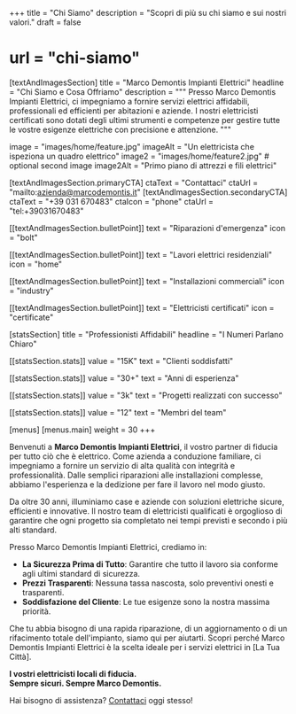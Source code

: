 
+++
title = "Chi Siamo"
description = "Scopri di più su chi siamo e sui nostri valori."
draft = false
# url = "chi-siamo"

[textAndImagesSection]
  title = "Marco Demontis Impianti Elettrici"
  headline = "Chi Siamo e Cosa Offriamo"
  description = """
  Presso Marco Demontis Impianti Elettrici, ci impegniamo a fornire servizi elettrici affidabili, professionali ed efficienti per abitazioni e aziende. I nostri elettricisti certificati sono dotati degli ultimi strumenti e competenze per gestire tutte le vostre esigenze elettriche con precisione e attenzione.
  """

  image = "images/home/feature.jpg"
  imageAlt = "Un elettricista che ispeziona un quadro elettrico"
  image2 = "images/home/feature2.jpg" # optional second image
  image2Alt = "Primo piano di attrezzi e fili elettrici"

  [textAndImagesSection.primaryCTA]
    ctaText = "Contattaci"
    ctaUrl = "mailto:azienda@marcodemontis.it"
  [textAndImagesSection.secondaryCTA]
    ctaText = "+39 031 670483"
    ctaIcon = "phone"
    ctaUrl = "tel:+39031670483"

  [[textAndImagesSection.bulletPoint]]
    text = "Riparazioni d'emergenza"
    icon = "bolt"

  [[textAndImagesSection.bulletPoint]]
    text = "Lavori elettrici residenziali"
    icon = "home"

  [[textAndImagesSection.bulletPoint]]
    text = "Installazioni commerciali"
    icon = "industry"

  [[textAndImagesSection.bulletPoint]]
    text = "Elettricisti certificati"
    icon = "certificate"

[statsSection]
  title = "Professionisti Affidabili"
  headline = "I Numeri Parlano Chiaro"

  [[statsSection.stats]]
    value = "15K"
    text = "Clienti soddisfatti"

  [[statsSection.stats]]
    value = "30+"
    text = "Anni di esperienza"

  [[statsSection.stats]]
    value = "3k"
    text = "Progetti realizzati con successo"

  [[statsSection.stats]]
    value = "12"
    text = "Membri del team"
  
  
[menus]
  [menus.main]
    weight = 30
+++

Benvenuti a **Marco Demontis Impianti Elettrici**, il vostro partner di fiducia per tutto ciò che è elettrico. Come azienda a conduzione familiare, ci impegniamo a fornire un servizio di alta qualità con integrità e professionalità. Dalle semplici riparazioni alle installazioni complesse, abbiamo l'esperienza e la dedizione per fare il lavoro nel modo giusto.

Da oltre 30 anni, illuminiamo case e aziende con soluzioni elettriche sicure, efficienti e innovative. Il nostro team di elettricisti qualificati è orgoglioso di garantire che ogni progetto sia completato nei tempi previsti e secondo i più alti standard.

Presso Marco Demontis Impianti Elettrici, crediamo in:
- **La Sicurezza Prima di Tutto**: Garantire che tutto il lavoro sia conforme agli ultimi standard di sicurezza.
- **Prezzi Trasparenti**: Nessuna tassa nascosta, solo preventivi onesti e trasparenti.
- **Soddisfazione del Cliente**: Le tue esigenze sono la nostra massima priorità.

Che tu abbia bisogno di una rapida riparazione, di un aggiornamento o di un rifacimento totale dell'impianto, siamo qui per aiutarti. Scopri perché Marco Demontis Impianti Elettrici è la scelta ideale per i servizi elettrici in [La Tua Città].

**I vostri elettricisti locali di fiducia.**  
**Sempre sicuri. Sempre Marco Demontis.**  

Hai bisogno di assistenza? [Contattaci](mailto:azienda@marcodemontis.it) oggi stesso!
